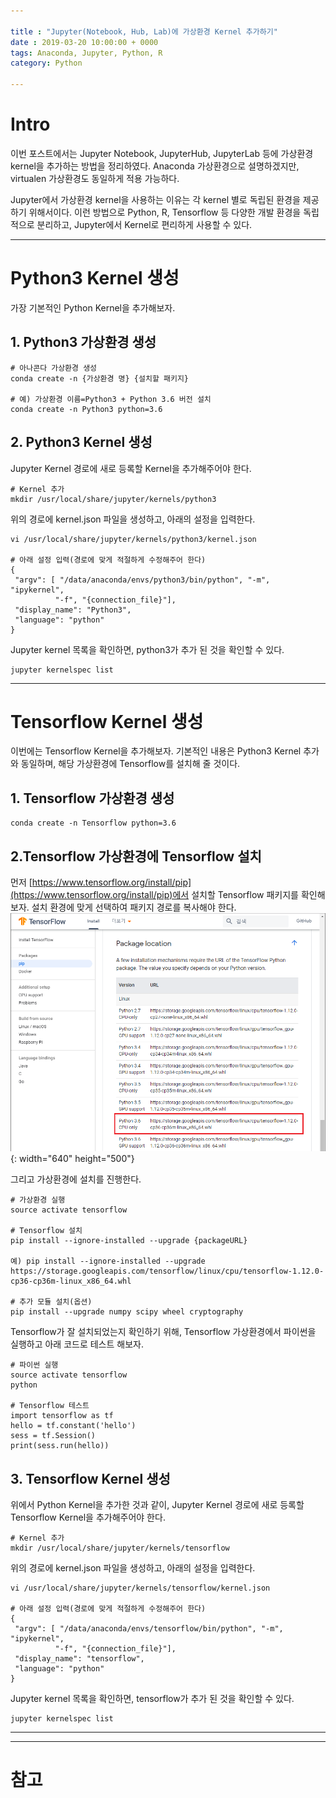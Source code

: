 ```yaml
---

title : "Jupyter(Notebook, Hub, Lab)에 가상환경 Kernel 추가하기"
date : 2019-03-20 10:00:00 + 0000
tags: Anaconda, Jupyter, Python, R
category: Python

---
```


# Intro
이번 포스트에서는 Jupyter Notebook, JupyterHub, JupyterLab 등에 가상환경 kernel을 추가하는 방법을 정리하였다. Anaconda 가상환경으로 설명하겠지만, virtualen 가상환경도 동일하게 적용 가능하다.

Jupyter에서 가상환경 kernel을 사용하는 이유는 각 kernel 별로 독립된 환경을 제공하기 위해서이다. 이런 방법으로 Python, R, Tensorflow 등 다양한 개발 환경을 독립적으로 분리하고, Jupyter에서 Kernel로 편리하게 사용할 수 있다.

***

# Python3 Kernel 생성

가장 기본적인 Python Kernel을 추가해보자.

## 1. Python3 가상환경 생성

```
# 아나콘다 가상환경 생성
conda create -n {가상환경 명} {설치할 패키지}

# 예) 가상환경 이름=Python3 + Python 3.6 버전 설치
conda create -n Python3 python=3.6
```

## 2. Python3 Kernel 생성

Jupyter Kernel 경로에 새로 등록할 Kernel을 추가해주어야 한다.
```
# Kernel 추가
mkdir /usr/local/share/jupyter/kernels/python3
```

위의 경로에 kernel.json 파일을 생성하고, 아래의 설정을 입력한다.
```
vi /usr/local/share/jupyter/kernels/python3/kernel.json

# 아래 설정 입력(경로에 맞게 적절하게 수정해주어 한다)
{
 "argv": [ "/data/anaconda/envs/python3/bin/python", "-m", "ipykernel",
          "-f", "{connection_file}"],
 "display_name": "Python3",
 "language": "python"
}
```

Jupyter kernel 목록을 확인하면, python3가 추가 된 것을 확인할 수 있다.
```
jupyter kernelspec list
```

***

# Tensorflow Kernel 생성

이번에는 Tensorflow Kernel을 추가해보자. 기본적인 내용은 Python3 Kernel 추가와 동일하며, 해당 가상환경에 Tensorflow를 설치해 줄 것이다.

## 1. Tensorflow 가상환경 생성

```
conda create -n Tensorflow python=3.6
```

## 2.Tensorflow 가상환경에 Tensorflow 설치

먼저 [https://www.tensorflow.org/install/pip](https://www.tensorflow.org/install/pip)에서 설치할 Tensorflow 패키지를 확인해보자. 설치 환경에 맞게 선택하여 패키지 경로를 복사해야 한다.
![Tensorflow](/assets/images/2019-03-20-Jupyter/1.PNG){: width="640" height="500"}

그리고 가상환경에 설치를 진행한다.
```
# 가상환경 실행
source activate tensorflow

# Tensorflow 설치
pip install --ignore-installed --upgrade {packageURL}

예) pip install --ignore-installed --upgrade https://storage.googleapis.com/tensorflow/linux/cpu/tensorflow-1.12.0-cp36-cp36m-linux_x86_64.whl

# 추가 모듈 설치(옵션)
pip install --upgrade numpy scipy wheel cryptography
```

Tensorflow가 잘 설치되었는지 확인하기 위해, Tensorflow 가상환경에서 파이썬을 실행하고 아래 코드로 테스트 해보자.
```
# 파이썬 실행
source activate tensorflow
python

# Tensorflow 테스트
import tensorflow as tf
hello = tf.constant('hello')
sess = tf.Session()
print(sess.run(hello))
```

## 3. Tensorflow Kernel 생성

위에서 Python Kernel을 추가한 것과 같이, Jupyter Kernel 경로에 새로 등록할 Tensorflow Kernel을 추가해주어야 한다.
```
# Kernel 추가
mkdir /usr/local/share/jupyter/kernels/tensorflow
```

위의 경로에 kernel.json 파일을 생성하고, 아래의 설정을 입력한다.
```
vi /usr/local/share/jupyter/kernels/tensorflow/kernel.json

# 아래 설정 입력(경로에 맞게 적절하게 수정해주어 한다)
{
 "argv": [ "/data/anaconda/envs/tensorflow/bin/python", "-m", "ipykernel",
          "-f", "{connection_file}"],
 "display_name": "tensorflow",
 "language": "python"
}
```

Jupyter kernel 목록을 확인하면, tensorflow가 추가 된 것을 확인할 수 있다.
```
jupyter kernelspec list
```

***



***

# 참고

